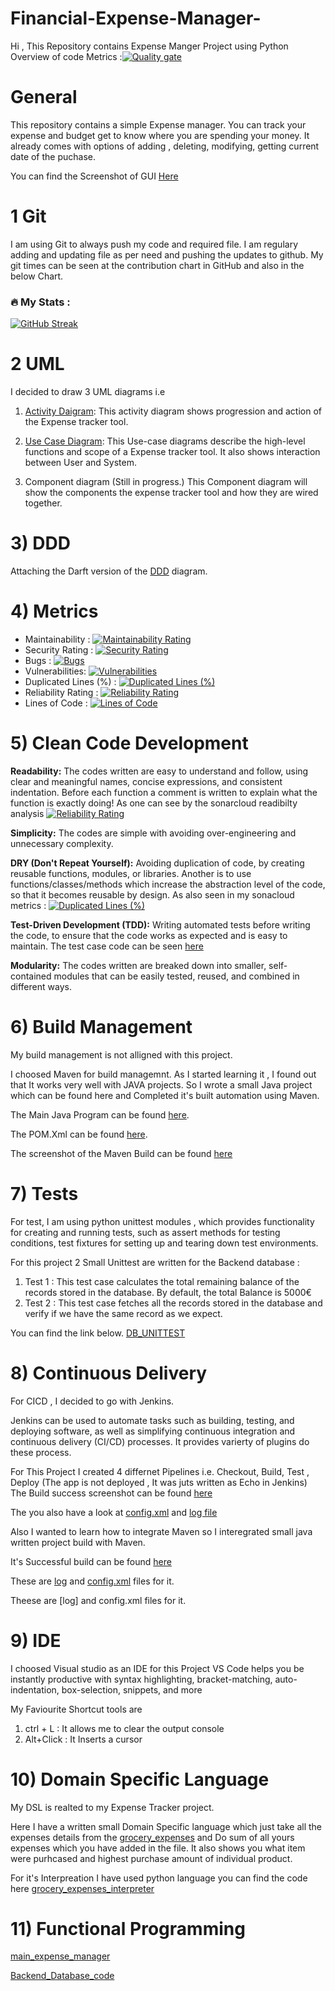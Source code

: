 # Financial-Expense-Manager-
Hi , This Repository contains Expense Manger Project using Python 
Overview of code Metrics :[![Quality gate](https://sonarcloud.io/api/project_badges/quality_gate?project=KrishnaNarwade_Expense-Manger-Advanced-Software-Engineering-Project)](https://sonarcloud.io/summary/new_code?id=KrishnaNarwade_Expense-Manger-Advanced-Software-Engineering-Project)

# General
This repository contains a simple Expense manager. You can track your expense and budget get to know where you are spending your money. It already comes with options of adding , deleting, modifying, getting current date of the puchase. 

You can find the Screenshot of GUI [Here](https://github.com/KrishnaNarwade/Financial-Expense-Manager-/blob/main/UML%20Diagrams/Expense%20Tracker%20Screenshot.png)

# 1 Git 
I am using Git to always push my code and required file.
I am regulary adding and updating file as per need and pushing the updates to github.
My git times can be seen at the contribution chart in GitHub and also in the below Chart.


### :fire: My Stats :
[![GitHub Streak](http://github-readme-streak-stats.herokuapp.com?user=KrishnaNarwade&theme=buefy-dark&hide_border=true)](https://git.io/streak-stats)

# 2 UML

I decided to draw 3 UML diagrams i.e 
1) [Activity Daigram](https://github.com/KrishnaNarwade/Expense-Manger-Advanced-Software-Engineering-Project/blob/main/UML%20Diagrams./UML%20Activity%20Diagram1.png):
This activity diagram shows progression and action of the Expense tracker tool.

2) [Use Case Diagram](https://github.com/KrishnaNarwade/Expense-Manger-Advanced-Software-Engineering-Project/blob/main/UML%20Diagrams./Use_Case_Daigram1.png):
This Use-case diagrams describe the high-level functions and scope of a Expense tracker tool.
It also shows interaction between User and System.

3) Component diagram (Still in progress.)
This Component diagram will show the components the expense tracker tool and how they are wired together.

# 3) DDD
Attaching the Darft version of the [DDD](https://github.com/KrishnaNarwade/Expense-Manger-Advanced-Software-Engineering-Project/blob/main/UML%20Diagrams./DDD%20Expense%20Tracker.jpg) diagram. 

# 4) Metrics

- Maintainability : [![Maintainability Rating](https://sonarcloud.io/api/project_badges/measure?project=KrishnaNarwade_Expense-Manger-Advanced-Software-Engineering-Project&metric=sqale_rating)](https://sonarcloud.io/summary/new_code?id=KrishnaNarwade_Expense-Manger-Advanced-Software-Engineering-Project)
- Security Rating : [![Security Rating](https://sonarcloud.io/api/project_badges/measure?project=KrishnaNarwade_Expense-Manger-Advanced-Software-Engineering-Project&metric=security_rating)](https://sonarcloud.io/summary/new_code?id=KrishnaNarwade_Expense-Manger-Advanced-Software-Engineering-Project)
- Bugs : [![Bugs](https://sonarcloud.io/api/project_badges/measure?project=KrishnaNarwade_Expense-Manger-Advanced-Software-Engineering-Project&metric=bugs)](https://sonarcloud.io/summary/new_code?id=KrishnaNarwade_Expense-Manger-Advanced-Software-Engineering-Project)
- Vulnerabilities: [![Vulnerabilities](https://sonarcloud.io/api/project_badges/measure?project=KrishnaNarwade_Expense-Manger-Advanced-Software-Engineering-Project&metric=vulnerabilities)](https://sonarcloud.io/summary/new_code?id=KrishnaNarwade_Expense-Manger-Advanced-Software-Engineering-Project)
- Duplicated Lines (%) : [![Duplicated Lines (%)](https://sonarcloud.io/api/project_badges/measure?project=KrishnaNarwade_Expense-Manger-Advanced-Software-Engineering-Project&metric=duplicated_lines_density)](https://sonarcloud.io/summary/new_code?id=KrishnaNarwade_Expense-Manger-Advanced-Software-Engineering-Project)
- Reliability Rating : [![Reliability Rating](https://sonarcloud.io/api/project_badges/measure?project=KrishnaNarwade_Expense-Manger-Advanced-Software-Engineering-Project&metric=reliability_rating)](https://sonarcloud.io/summary/new_code?id=KrishnaNarwade_Expense-Manger-Advanced-Software-Engineering-Project)
- Lines of Code : [![Lines of Code](https://sonarcloud.io/api/project_badges/measure?project=KrishnaNarwade_Expense-Manger-Advanced-Software-Engineering-Project&metric=ncloc)](https://sonarcloud.io/summary/new_code?id=KrishnaNarwade_Expense-Manger-Advanced-Software-Engineering-Project)

# 5) Clean Code Development
**Readability:** The codes written are easy to understand and follow, using clear and meaningful names, concise expressions, and consistent indentation.
                 Before each function a comment is written to explain what the function is exactly doing! As one can see by the sonarcloud readibilty analysis [![Reliability Rating](https://sonarcloud.io/api/project_badges/measure?project=KrishnaNarwade_Financial-Expense-Manager-&metric=reliability_rating)](https://sonarcloud.io/summary/new_code?id=KrishnaNarwade_Financial-Expense-Manager-)
   
**Simplicity:** The codes are simple with avoiding over-engineering and unnecessary complexity.

**DRY (Don't Repeat Yourself):** Avoiding duplication of code, by creating reusable functions, modules, or libraries.
Another is to use functions/classes/methods which increase the abstraction level of the code, so that it becomes reusable by design.
As also seen in my sonacloud metrics : [![Duplicated Lines (%)](https://sonarcloud.io/api/project_badges/measure?project=KrishnaNarwade_Financial-Expense-Manager-&metric=duplicated_lines_density)](https://sonarcloud.io/summary/new_code?id=KrishnaNarwade_Financial-Expense-Manager-)

**Test-Driven Development (TDD):** Writing automated tests before writing the code, to ensure that the code works as expected and is easy to maintain. 
The test case code can be seen [here](https://github.com/KrishnaNarwade/Financial-Expense-Manager-/blob/main/DBUnitest.py) 

**Modularity:** The codes written are breaked down into smaller, self-contained modules that can be easily tested, reused, and combined in different ways.

# 6) Build Management
My build management is not alligned with this project.


I choosed Maven for build managemnt. As I started learning it , I found out that It works very well with JAVA projects. So I wrote a small Java project which can be found here and Completed it's built automation using Maven. 

The Main Java Program can be found [here](https://github.com/KrishnaNarwade/Financial-Expense-Manager-/blob/main/Java-Maven%20Project/AppTest.java).

The POM.Xml can be found [here](https://github.com/KrishnaNarwade/Financial-Expense-Manager-/blob/main/Java-Maven%20Project/pom.xml). 

The screenshot of the Maven Build can be found [here](https://github.com/KrishnaNarwade/Financial-Expense-Manager-/blob/main/Java-Maven%20Project/Maven-Build%20Screenshot.jpeg)

# 7) Tests 
For test, I am using python unittest modules , which provides functionality for creating and running tests, such as assert methods for testing conditions, test fixtures for setting up and tearing down test environments. 

For this project 2 Small Unittest are written for the Backend database : 
1) Test 1 : This test case calculates the total remaining balance of the records stored in the database. By default, the total Balance is 5000€
2) Test 2 : This test case fetches all the records stored in the database and verify if we have the same record as we expect.

You can find the link below.
[DB_UNITTEST](https://github.com/KrishnaNarwade/Financial-Expense-Manager-/blob/main/DBUnitest.py)

# 8) Continuous Delivery
For CICD , I decided to go with Jenkins. 

Jenkins can be used to automate tasks such as building, testing, and deploying software, as well as simplifying continuous integration and continuous delivery (CI/CD) processes.
It provides varierty of plugins do these process. 

For This Project I created 4 differnet Pipelines i.e. Checkout, Build, Test , Deploy (The app is not deployed , It was juts written as Echo in Jenkins)
The Build success screenshot can be found [here](https://github.com/KrishnaNarwade/Financial-Expense-Manager-/blob/main/CICD-%20Jenkins/Expense_tracker_Pipelinescreenshot.png)

The you also have a look at [config.xml](https://github.com/KrishnaNarwade/Financial-Expense-Manager-/blob/main/CICD-%20Jenkins/Exprense_tracker_config.xml) and [log file](https://github.com/KrishnaNarwade/Financial-Expense-Manager-/blob/main/CICD-%20Jenkins/Expense_tracker_log)


Also I wanted to learn how to integrate Maven so I interegrated small java written project build with Maven. 

It's Successful build can be found [here](https://github.com/KrishnaNarwade/Financial-Expense-Manager-/blob/main/CICD-%20Jenkins/Maven_Jenkins_Screenshot.png)

 These are [log](https://github.com/KrishnaNarwade/Financial-Expense-Manager-/blob/main/CICD-%20Jenkins/Maven_Jenkins_log) and [config.xml](https://github.com/KrishnaNarwade/Financial-Expense-Manager-/blob/main/CICD-%20Jenkins/java_maven_config.xml) files for it.





Theese are [log] and config.xml files for it.


# 9) IDE
I choosed Visual studio as an IDE for this Project
VS Code helps you be instantly productive with syntax highlighting, bracket-matching, auto-indentation, box-selection, snippets, and more

My Faviourite Shortcut tools are 
1) ctrl + L : It allows me to clear the output console
2) Alt+Click : It Inserts a cursor

# 10) Domain Specific Language  

My DSL is realted to my Expense Tracker project.

Here I have a written small Domain Specific language which just take all the expenses details from the [grocery_expenses](https://github.com/KrishnaNarwade/Financial-Expense-Manager-/blob/main/grocery_expenses.dsl) and Do sum of all yours expenses which you have added in the file. It also shows you what item were purhcased and highest purchase amount of individual product.

For it's Interpreation I have used python language you can find the code here [grocery_expenses_interpreter](https://github.com/KrishnaNarwade/Financial-Expense-Manager-/blob/main/grocery_expenses_interpreter.py)


# 11) Functional Programming


[main_expense_manager](https://github.com/KrishnaNarwade/Financial-Expense-Manager-/blob/main/main.py)

[Backend_Database_code](https://github.com/KrishnaNarwade/Financial-Expense-Manager-/blob/main/mydb.py)
